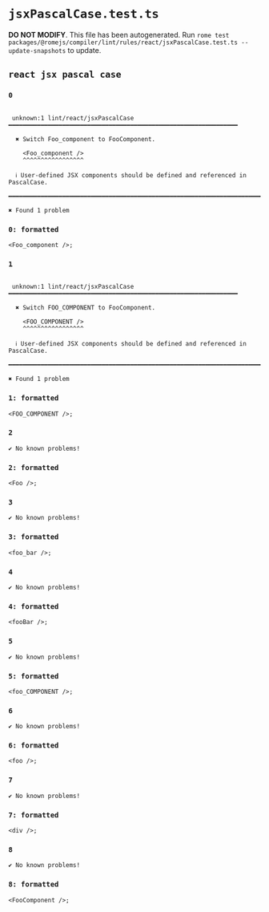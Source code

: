 # `jsxPascalCase.test.ts`

**DO NOT MODIFY**. This file has been autogenerated. Run `rome test packages/@romejs/compiler/lint/rules/react/jsxPascalCase.test.ts --update-snapshots` to update.

## `react jsx pascal case`

### `0`

```

 unknown:1 lint/react/jsxPascalCase ━━━━━━━━━━━━━━━━━━━━━━━━━━━━━━━━━━━━━━━━━━━━━━━━━━━━━━━━━━━━━━━━

  ✖ Switch Foo_component to FooComponent.

    <Foo_component />
    ^^^^^^^^^^^^^^^^^

  ℹ User-defined JSX components should be defined and referenced in PascalCase.

━━━━━━━━━━━━━━━━━━━━━━━━━━━━━━━━━━━━━━━━━━━━━━━━━━━━━━━━━━━━━━━━━━━━━━━━━━━━━━━━━━━━━━━━━━━━━━━━━━━━

✖ Found 1 problem

```

### `0: formatted`

```
<Foo_component />;

```

### `1`

```

 unknown:1 lint/react/jsxPascalCase ━━━━━━━━━━━━━━━━━━━━━━━━━━━━━━━━━━━━━━━━━━━━━━━━━━━━━━━━━━━━━━━━

  ✖ Switch FOO_COMPONENT to FooComponent.

    <FOO_COMPONENT />
    ^^^^^^^^^^^^^^^^^

  ℹ User-defined JSX components should be defined and referenced in PascalCase.

━━━━━━━━━━━━━━━━━━━━━━━━━━━━━━━━━━━━━━━━━━━━━━━━━━━━━━━━━━━━━━━━━━━━━━━━━━━━━━━━━━━━━━━━━━━━━━━━━━━━

✖ Found 1 problem

```

### `1: formatted`

```
<FOO_COMPONENT />;

```

### `2`

```
✔ No known problems!

```

### `2: formatted`

```
<Foo />;

```

### `3`

```
✔ No known problems!

```

### `3: formatted`

```
<foo_bar />;

```

### `4`

```
✔ No known problems!

```

### `4: formatted`

```
<fooBar />;

```

### `5`

```
✔ No known problems!

```

### `5: formatted`

```
<foo_COMPONENT />;

```

### `6`

```
✔ No known problems!

```

### `6: formatted`

```
<foo />;

```

### `7`

```
✔ No known problems!

```

### `7: formatted`

```
<div />;

```

### `8`

```
✔ No known problems!

```

### `8: formatted`

```
<FooComponent />;

```
